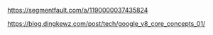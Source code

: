 https://segmentfault.com/a/1190000037435824

https://blog.dingkewz.com/post/tech/google_v8_core_concepts_01/